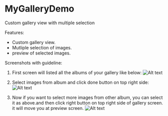 MyGalleryDemo
=============

Custom gallery view with multiple selection

Features:

- Custom gallery view.
- Mutliple selection of images.
- preview of selected images.


Screenshots with guideline:

1. First screen will listed all the albums of your gallery like below:
![Alt text](https://cloud.githubusercontent.com/assets/3199539/5258791/00b4b7c6-7a1c-11e4-8fc6-0d89ae0114e0.png?raw=true "Optional Title")


2. Select images from album and click done button on top right side:
![Alt text](https://cloud.githubusercontent.com/assets/3199539/5258793/0415559c-7a1c-11e4-9aa1-3795a4d9cfdb.png?raw=true "Optional Title")

3. Now if you want to select more images from other album, you can select it as above.and then click right button on top right side of gallery screen. it will move you at preview screen.
![Alt text](https://cloud.githubusercontent.com/assets/3199539/5258796/0692e910-7a1c-11e4-92ce-c9a8aa2bf171.png?raw=true "Optional Title")
